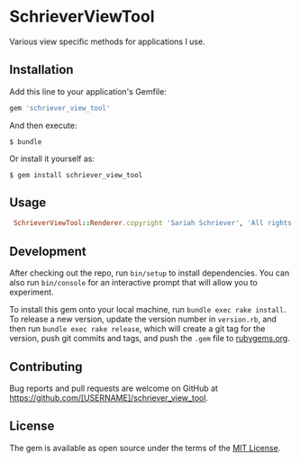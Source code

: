 # SchrieverViewTool

Various view specific methods for applications I use.

## Installation

Add this line to your application's Gemfile:

```ruby
gem 'schriever_view_tool'
```

And then execute:

    $ bundle

Or install it yourself as:

    $ gem install schriever_view_tool

## Usage

```ruby
 SchrieverViewTool::Renderer.copyright 'Sariah Schriever', 'All rights reserved'
```

## Development

After checking out the repo, run `bin/setup` to install dependencies. You can also run `bin/console` for an interactive prompt that will allow you to experiment.

To install this gem onto your local machine, run `bundle exec rake install`. To release a new version, update the version number in `version.rb`, and then run `bundle exec rake release`, which will create a git tag for the version, push git commits and tags, and push the `.gem` file to [rubygems.org](https://rubygems.org).

## Contributing

Bug reports and pull requests are welcome on GitHub at https://github.com/[USERNAME]/schriever_view_tool.


## License

The gem is available as open source under the terms of the [MIT License](http://opensource.org/licenses/MIT).


